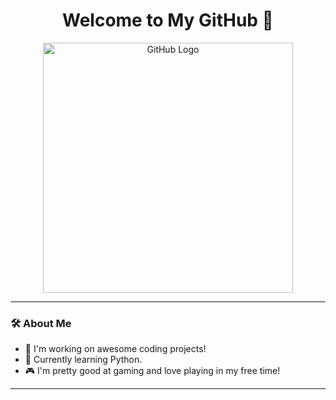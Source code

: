 <h1 align="center">Welcome to My GitHub 👋</h1>

<p align="center">
  <img src="https://logos-world.net/wp-content/uploads/2020/11/GitHub-Logo.png" alt="GitHub Logo" width="400"/>
</p>

---

### 🛠 About Me
- 🔭 I'm working on awesome coding projects!
- 🌱 Currently learning Python.
- 🎮 I'm pretty good at gaming and love playing in my free time!

---
